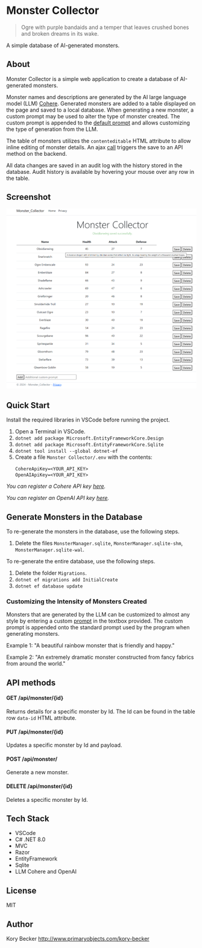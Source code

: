 Monster Collector
=================

> Ogre with purple bandaids and a temper that leaves crushed bones and broken dreams in its wake.

A simple database of AI-generated monsters.

## About

Monster Collector is a simple web application to create a database of AI-generated monsters.

Monster names and descriptions are generated by the AI large language model (LLM) [Cohere](https://cohere.com). Generated monsters are added to a table displayed on the page and saved to a local database. When generating a new monster, a custom prompt may be used to alter the type of monster created. The custom prompt is appended to the [default prompt](Monster%20Collector/Types/Monster.cs#L34-L40) and allows customizing the type of generation from the LLM.

The table of monsters utilizes the `contenteditable` HTML attribute to allow inline editing of monster details. An ajax [call](Monster%20Collector/wwwroot/js/site.js) triggers the save to an API method on the backend.

All data changes are saved in an audit log with the history stored in the database. Audit history is available by hovering your mouse over any row in the table.

## Screenshot

![Monster Collector screenshot](screenshot.png)

## Quick Start

Install the required libraries in VSCode before running the project.

1. Open a Terminal in VSCode.
2. `dotnet add package Microsoft.EntityFrameworkCore.Design`
3. `dotnet add package Microsoft.EntityFrameworkCore.Sqlite`
4. `dotnet tool install --global dotnet-ef`
5. Create a file `Monster Collector/.env` with the contents:
    ```
    CohereApiKey=<YOUR_API_KEY>
    OpenAIApiKey=<YOUR_API_KEY>
    ````

*You can register a Cohere API key [here](https://dashboard.cohere.com/api-keys).*

*You can register an OpenAI API key [here](https://platform.openai.com/account/api-keys).*

## Generate Monsters in the Database

To re-generate the monsters in the database, use the following steps.

1. Delete the files `MonsterManager.sqlite`, `MonsterManager.sqlite-shm`, `MonsterManager.sqlite-wal`.

To re-generate the entire database, use the following steps.

1. Delete the folder `Migrations`.
2. `dotnet ef migrations add InitialCreate`
3. `dotnet ef database update`

### Customizing the Intensity of Monsters Created

Monsters that are generated by the LLM can be customized to almost any style by entering a custom [prompt](Monster%20Collector/Types/Monster.cs#L34-L40) in the textbox provided. The custom prompt is appended onto the standard prompt used by the program when generating monsters.

Example 1: "A beautiful rainbow monster that is friendly and happy."

Example 2: "An extremely dramatic monster constructed from fancy fabrics from around the world."

## API methods

#### GET /api/monster/{id}

Returns details for a specific monster by Id. The Id can be found in the table row `data-id` HTML attribute.

#### PUT /api/monster/{id}

Updates a specific monster by Id and payload.

#### POST /api/monster/

Generate a new monster.

#### DELETE /api/monster/{id}

Deletes a specific monster by Id.

## Tech Stack

- VSCode
- C# .NET 8.0
- MVC
- Razor
- EntityFramework
- Sqlite
- LLM Cohere and OpenAI

## License

MIT

## Author

Kory Becker http://www.primaryobjects.com/kory-becker
